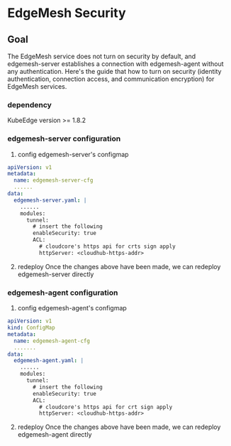 # EdgeMesh Security

## Goal
The EdgeMesh service does not turn on security by default, and edgemesh-server
establishes a connection with edgemesh-agent without any authentication.
Here's the guide that how to turn on security (identity authentication,
connection access, and communication encryption) for EdgeMesh services.

### dependency
KubeEdge version >= 1.8.2

### edgemesh-server configuration
1. config edgemesh-server's configmap
```yaml
apiVersion: v1
metadata:
  name: edgemesh-server-cfg
  ......
data:
  edgemesh-server.yaml: |
    ......
    modules:
      tunnel:
        # insert the following
        enableSecurity: true
        ACL:
          # cloudcore's https api for crts sign apply
          httpServer: <cloudhub-https-addr>
```
2. redeploy
Once the changes above have been made, we can redeploy edgemesh-server directly

### edgemesh-agent configuration
1. config edgemesh-agent's configmap
```yaml
apiVersion: v1
kind: ConfigMap
metadata:
  name: edgemesh-agent-cfg
  .......
data:
  edgemesh-agent.yaml: |
    ......
    modules:
      tunnel:
        # insert the following
        enableSecurity: true
        ACL:
          # cloudcore's https api for crt sign apply
          httpServer: <cloudhub-https-addr>
```
2. redeploy
Once the changes above have been made, we can redeploy edgemesh-agent directly